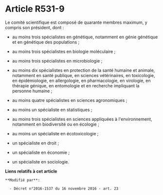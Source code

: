# Article R531-9

Le comité scientifique est composé de quarante membres maximum, y compris son président, dont : 

- au moins trois spécialistes en génétique, notamment en génie génétique et en génétique des populations ; 

- au moins trois spécialistes en biologie moléculaire ; 

- au moins trois spécialistes en microbiologie ; 

- au moins dix spécialistes en protection de la santé humaine et animale, notamment en santé publique, en sciences
vétérinaires, en toxicologie, en épidémiologie, en allergologie, en pharmacologie, en virologie, en thérapie génique, en
entomologie et en recherche impliquant la personne humaine ; 

- au moins quatre spécialistes en sciences agronomiques ; 

- au moins un spécialiste en statistiques ; 

- au moins trois spécialistes en sciences appliquées à l'environnement, notamment en biodiversité ou en écologie ; 

- au moins un spécialiste en écotoxicologie ; 

- un spécialiste en droit ; 

- un spécialiste en économie ; 

- un spécialiste en sociologie.

**Liens relatifs à cet article**

	**Modifié par**:

	  - Décret n°2016-1537 du 16 novembre 2016 - art. 23
